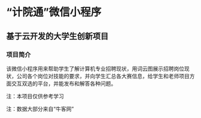# “计院通”微信小程序

## 基于云开发的大学生创新项目 

### 项目简介

该微信小程序用来帮助学生了解计算机专业招聘现状，用词云图展示招聘岗位现状，公司各个岗位对技能的要求，并向学生汇总各大赛信息，给学生和老师项目方面交互双选的平台，并能发布和解答各种问题。


注：本项目仅供参考学习

注：数据大部分来自“牛客网”


